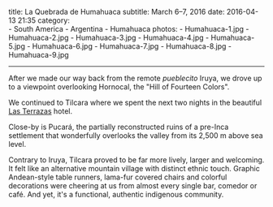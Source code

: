 title: La Quebrada de Humahuaca
subtitle: March 6–7, 2016
date: 2016-04-13 21:35
category:	
    - South America
    - Argentina
    - Humahuaca
photos:
	- Humahuaca-1.jpg
	- Humahuaca-2.jpg
	- Humahuaca-3.jpg
	- Humahuaca-4.jpg
	- Humahuaca-5.jpg
	- Humahuaca-6.jpg
	- Humahuaca-7.jpg
	- Humahuaca-8.jpg
	- Humahuaca-9.jpg
   
---
   
After we made our way back from the remote *pueblecito* Iruya, we drove up to a viewpoint overlooking Hornocal, the "Hill of Fourteen Colors".

We continued to Tilcara where we spent the next two nights in the beautiful [Las Terrazas](http://lasterrazastilcara.com.ar/) hotel.

Close-by is Pucará, the partially reconstructed ruins of a pre-Inca settlement that wonderfully overlooks the valley from its 2,500 m above sea level.
   
Contrary to Iruya, Tilcara proved to be far more lively, larger and welcoming. It felt like an alternative mountain village with distinct ethnic touch. Graphic Andean-style table runners, lama-fur covered chairs and colorful decorations were cheering at us from almost every single bar, comedor or café. And yet, it's a functional, authentic indigenous community.